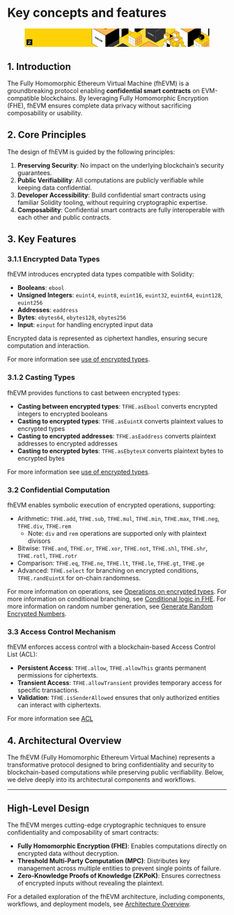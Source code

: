 # Key concepts and features

<figure><img src="../.gitbook/assets/doc_header_fhevm.png" alt=""><figcaption></figcaption></figure>

## **1. Introduction**
The Fully Homomorphic Ethereum Virtual Machine (fhEVM) is a groundbreaking protocol enabling **confidential smart contracts** on EVM-compatible blockchains. By leveraging Fully Homomorphic Encryption (FHE), fhEVM ensures complete data privacy without sacrificing composability or usability.


## **2. Core Principles**
The design of fhEVM is guided by the following principles:
1. **Preserving Security**: No impact on the underlying blockchain’s security guarantees.
2. **Public Verifiability**: All computations are publicly verifiable while keeping data confidential.
3. **Developer Accessibility**: Build confidential smart contracts using familiar Solidity tooling, without requiring cryptographic expertise.
4. **Composability**: Confidential smart contracts are fully interoperable with each other and public contracts.


## **3. Key Features**

### **3.1.1 Encrypted Data Types**
fhEVM introduces encrypted data types compatible with Solidity:
- **Booleans**: `ebool`
- **Unsigned Integers**: `euint4`, `euint8`, `euint16`, `euint32`, `euint64`, `euint128`, `euint256`
- **Addresses**: `eaddress`
- **Bytes**: `ebytes64`, `ebytes128`, `ebytes256`
- **Input**: `einput` for handling encrypted input data

Encrypted data is represented as ciphertext handles, ensuring secure computation and interaction.

For more information see [use of encrypted types](../fundamentals/types/README.md).

### **3.1.2 Casting Types**
fhEVM provides functions to cast between encrypted types:
- **Casting between encrypted types**: `TFHE.asEbool` converts encrypted integers to encrypted booleans
- **Casting to encrypted types**: `TFHE.asEuintX` converts plaintext values to encrypted types
- **Casting to encrypted addresses**: `TFHE.asEaddress` converts plaintext addresses to encrypted addresses
- **Casting to encrypted bytes**: `TFHE.asEbytesX` converts plaintext bytes to encrypted bytes

For more information see [use of encrypted types](../fundamentals/types/README.md).


### **3.2 Confidential Computation**
fhEVM enables symbolic execution of encrypted operations, supporting:
- Arithmetic: `TFHE.add`, `TFHE.sub`, `TFHE.mul`, `TFHE.min`, `TFHE.max`, `TFHE.neg`, `TFHE.div`, `TFHE.rem`
  - Note: `div` and `rem` operations are supported only with plaintext divisors
- Bitwise: `TFHE.and`, `TFHE.or`, `TFHE.xor`, `TFHE.not`, `TFHE.shl`, `TFHE.shr`, `TFHE.rotl`, `TFHE.rotr`
- Comparison: `TFHE.eq`, `TFHE.ne`, `TFHE.lt`, `TFHE.le`, `TFHE.gt`, `TFHE.ge`
- Advanced: `TFHE.select` for branching on encrypted conditions, `TFHE.randEuintX` for on-chain randomness.

For more information on operations, see [Operations on encrypted types](../fundamentals/types/operations.md).
For more information on conditional branching, see [Conditional logic in FHE](../fundamentals/types/conditions.md).
For more information on random number generation, see [Generate Random Encrypted Numbers](../fundamentals/types/random.md).


### **3.3 Access Control Mechanism**
fhEVM enforces access control with a blockchain-based Access Control List (ACL):
- **Persistent Access**: `TFHE.allow`, `TFHE.allowThis` grants permanent permissions for ciphertexts.
- **Transient Access**: `TFHE.allowTransient` provides temporary access for specific transactions.
- **Validation**: `TFHE.isSenderAllowed` ensures that only authorized entities can interact with ciphertexts.

For more information see [ACL](../fundamentals/acl.md)


## **4. Architectural Overview**

The fhEVM (Fully Homomorphic Ethereum Virtual Machine) represents a transformative protocol designed to bring confidentiality and security to blockchain-based computations while preserving public verifiability. Below, we delve deeply into its architectural components and workflows.

---

## **High-Level Design**
The fhEVM merges cutting-edge cryptographic techniques to ensure confidentiality and composability of smart contracts:
- **Fully Homomorphic Encryption (FHE)**: Enables computations directly on encrypted data without decryption.
- **Threshold Multi-Party Computation (MPC)**: Distributes key management across multiple entities to prevent single points of failure.
- **Zero-Knowledge Proofs of Knowledge (ZKPoK)**: Ensures correctness of encrypted inputs without revealing the plaintext.


For a detailed exploration of the fhEVM architecture, including components, workflows, and deployment models, see [Architecture Overview](../fundamentals/architecture_overview.md).